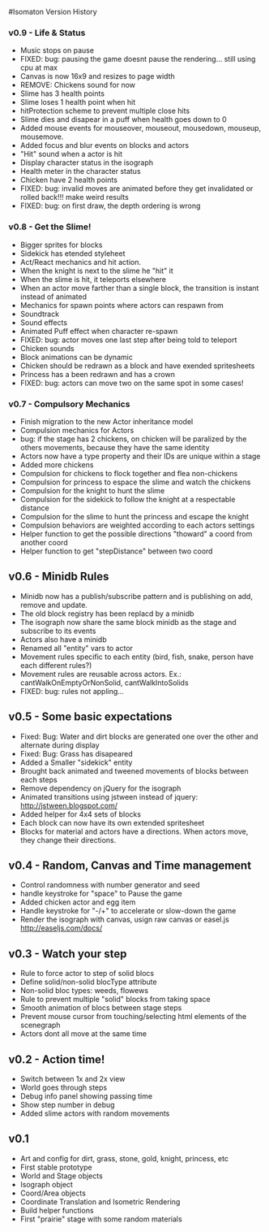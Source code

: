 #Isomaton Version History


### v0.9 - Life & Status

- Music stops on pause
- FIXED: bug: pausing the game doesnt pause the rendering... still using cpu at max
- Canvas is now 16x9 and resizes to page width
- REMOVE: Chickens sound for now
- Slime has 3 health points
- Slime loses 1 health point when hit
- hitProtection scheme to prevent multiple close hits
- Slime dies and disapear in a puff when health goes down to 0
- Added mouse events for mouseover, mouseout, mousedown, mouseup, mousemove.
- Added focus and blur events on blocks and actors
- "Hit" sound when a actor is hit
- Display character status in the isograph
- Health meter in the character status
- Chicken have 2 health points
- FIXED: bug: invalid moves are animated before they get invalidated or rolled back!!! make weird results
- FIXED: bug: on first draw, the depth ordering is wrong

### v0.8 - Get the Slime!

- Bigger sprites for blocks
- Sidekick has etended styleheet
- Act/React mechanics and hit action.
- When the knight is next to the slime he "hit" it
- When the slime is hit, it teleports elsewhere
- When an actor move farther than a single block, the transition is instant instead of animated
- Mechanics for spawn points where actors can respawn from
- Soundtrack
- Sound effects
- Animated Puff effect when character re-spawn
- FIXED: bug: actor moves one last step after being told to teleport
- Chicken sounds
- Block animations can be dynamic
- Chicken should be redrawn as a block and have exended spritesheets
- Princess has a been redrawn and has a crown
- FIXED: bug: actors can move two on the same spot in some cases!

### v0.7 - Compulsory Mechanics

- Finish migration to the new Actor inheritance model
- Compulsion mechanics for Actors
- bug: if the stage has 2 chickens, on chicken will be paralized by the others movements, because they have the same identity
- Actors now have a type property and their IDs are unique within a stage
- Added more chickens
- Compulsion for chickens to flock together and flea non-chickens
- Compulsion for princess to espace the slime and watch the chickens
- Compulsion for the knight to hunt the slime
- Compulsion for the sidekick to follow the knight at a respectable distance
- Compulsion for the slime to hunt the princess and escape the knight
- Compulsion behaviors are weighted according to each actors settings
- Helper function to get the possible directions "thoward" a coord from another coord
- Helper function to get "stepDistance" between two coord


## v0.6 - Minidb Rules

- Minidb now has a publish/subscribe pattern and is publishing on add, remove and update.
- The old block registry has been replacd by a minidb
- The isograph now share the same block minidb as the stage and subscribe to its events
- Actors also have a minidb
- Renamed all "entity" vars to actor
- Movement rules specific to each entity (bird, fish, snake, person have each different rules?)
- Movement rules are reusable across actors. Ex.: cantWalkOnEmptyOrNonSolid, cantWalkIntoSolids
- FIXED: bug: rules not appling...

## v0.5 - Some basic expectations

- Fixed: Bug: Water and dirt blocks are generated one over the other and alternate during display
- Fixed: Bug: Grass has disapeared
- Added a Smaller "sidekick" entity
- Brought back animated and tweened movements of blocks between each steps
- Remove dependency on jQuery for the isograph
- Animated transitions using jstween instead of jquery: http://jstween.blogspot.com/
- Added helper for 4x4 sets of blocks
- Each block can now have its own extended spritesheet
- Blocks for material and actors have a directions. When actors move, they change their directions.

## v0.4 - Random, Canvas and Time management

- Control randomness with number generator and seed
- handle keystroke for "space" to Pause the game
- Added chicken actor and egg item
- Handle keystroke for "-/+" to accelerate or slow-down the game
- Render the isograph with canvas, usign raw canvas or easel.js http://easeljs.com/docs/

## v0.3 - Watch your step

- Rule to force actor to step of solid blocs
- Define solid/non-solid blocType attribute
- Non-solid bloc types: weeds, flowews
- Rule to prevent multiple "solid" blocks from taking space
- Smooth animation of blocs between stage steps
- Prevent mouse cursor from touching/selecting html elements of the scenegraph
- Actors dont all move at the same time

## v0.2 - Action time!

- Switch between 1x and 2x view
- World goes through steps
- Debug info panel showing passing time
- Show step number in debug
- Added slime actors with random movements

## v0.1

- Art and config for dirt, grass, stone, gold, knight, princess, etc
- First stable prototype
- World and Stage objects
- Isograph object
- Coord/Area objects
- Coordinate Translation and Isometric Rendering
- Build helper functions
- First "prairie" stage with some random materials


